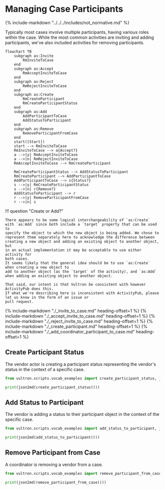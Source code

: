 # Managing Case Participants

{% include-markdown "../../../includes/not_normative.md" %}

Typically most cases involve multiple participants, having various roles
within the case. While the most common activities are inviting and adding
participants, we've also included activities for removing participants.

```mermaid
flowchart TB
    subgraph as:Invite 
        RmInviteToCase
    end
    subgraph as:Accept
        RmAcceptInviteToCase
    end
    subgraph as:Reject
        RmRejectInviteToCase
    end
    subgraph as:Create
        RmCreateParticipant
        RmCreateParticipantStatus
    end
    subgraph as:Add
        AddParticipantToCase
        AddStatusToParticipant
    end
    subgraph as:Remove
        RemoveParticipantFromCase
    end
    start([Start])
    start --> RmInviteToCase
    RmInviteToCase --> a{Accept?}
    a -->|y| RmAcceptInviteToCase
    a -->|n| RmRejectInviteToCase
    RmAcceptInviteToCase --> RmCreateParticipant
    
    RmCreateParticipantStatus --> AddStatusToParticipant
    RmCreateParticipant --> AddParticipantToCase
    AddParticipantToCase --> s{Status?}
    s -->|y| RmCreateParticipantStatus
    s -->|n| r{Remove?}
    AddStatusToParticipant --> r
    r -->|y| RemoveParticipantFromCase
    r -->|n| s
```

!!! question "Create or Add?"

    There appears to be some logical interchangeability of `as:Create` 
    with `as:Add` since both include a `target` property that can be used to
    specify the object to which the new object is being added. We chose to 
    represent them separately here to acknowledge the difference between
    creating a new object and adding an existing object to another object, but
    in an actual implementation it may be acceptable to use either activity for
    both cases.
    It seems likely that the general idea should be to use `as:Create` when creating a new object to 
    add to another object (as the `target` of the activity), and `as:Add` when adding an existing object to another object. 
    
    That said, our intent is that Vultron be consistent with however ActivityPub does this.
    If what we're describing here is inconsistent with ActivityPub, please let us know in the form of an issue or 
    pull request.

{% include-markdown "./_invite_to_case.md" heading-offset=1 %}
{% include-markdown "./_accept_invite_to_case.md" heading-offset=1 %}
{% include-markdown "./_reject_invite_to_case.md" heading-offset=1 %}
{% include-markdown "./_create_participant.md" heading-offset=1 %}
{% include-markdown "./_add_coordinator_participant_to_case.md" heading-offset=1 %}

## Create Participant Status

The vendor actor is creating a participant status representing the vendor's status in the context of a specific case.

```python exec="true" idprefix=""
from vultron.scripts.vocab_examples import create_participant_status, json2md

print(json2md(create_participant_status()))
```

## Add Status to Participant

The vendor is adding a status to their participant object in the context of the specific case.

```python exec="true" idprefix=""
from vultron.scripts.vocab_examples import add_status_to_participant, json2md

print(json2md(add_status_to_participant()))
```

## Remove Participant from Case

A coordinator is removing a vendor from a case.

```python exec="true" idprefix=""
from vultron.scripts.vocab_examples import remove_participant_from_case, json2md

print(json2md(remove_participant_from_case()))
```
